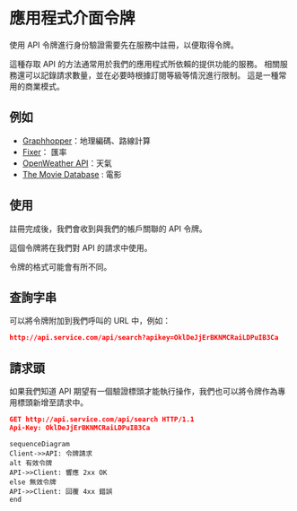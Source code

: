 # 應用程式介面令牌

使用 API 令牌進行身份驗證需要先在服務中註冊，以便取得令牌。

這種存取 API 的方法通常用於我們的應用程式所依賴的提供功能的服務。 相關服務還可以記錄請求數量，並在必要時根據訂閱等級等情況進行限制。 這是一種常用的商業模式。

## 例如

-   [Graphhopper](https://www.graphhopper.com/)：地理編碼、路線計算
-   [Fixer](https://fixer.io/)： 匯率
-   [OpenWeather API](https://openweathermap.org/api)：天氣
-   [The Movie Database](https://developer.themoviedb.org/docs) : 電影

## 使用

註冊完成後，我們會收到與我們的帳戶關聯的 API 令牌。

這個令牌將在我們對 API 的請求中使用。

令牌的格式可能會有所不同。

## 查詢字串

可以將令牌附加到我們呼叫的 URL 中，例如：

```json
http://api.service.com/api/search?apikey=OklDeJjErBKNMCRaiLDPuIB3Ca
```

## 請求頭

如果我們知道 API 期望有一個驗證標頭才能執行操作，我們也可以將令牌作為專用標頭新增至請求中。

```json
GET http://api.service.com/api/search HTTP/1.1
Api-Key: OklDeJjErBKNMCRaiLDPuIB3Ca
```

```mermaid
sequenceDiagram
Client->>API: 令牌請求
alt 有效令牌
API->>Client: 響應 2xx OK
else 無效令牌
API->>Client: 回覆 4xx 錯誤
end
```
